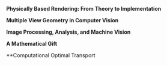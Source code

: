**Physically Based Rendering: From Theory to Implementation**

**Multiple View Geometry in Computer Vision**

**Image Processing, Analysis, and Machine Vision**

**A Mathematical Gift**

**Computational Optimal Transport